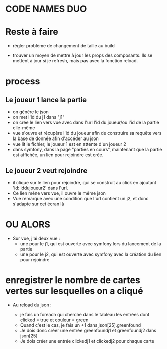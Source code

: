 # CODE NAMES DUO

# Reste à faire
- régler problème de changement de taille au build

- trouver un moyen de mettre à jour les props des composants. Ils se mettent à jour si je refresh, mais pas avec la fonction reload.

# process
## Le joueur 1 lance la partie
- on génère le json
- on met l'id du j1 dans "j1"
- on crée le lien vers vue avec dans l'url l'id du joueur/ou l'id de la partie elle-même
- vue s'ouvre et récupère l'id du joueur afin de construire sa requête vers la base de donnée afin d'accéder au json
- vue lit le fichier, le joueur 1 est en attente d'un joueur 2
- dans symfony, dans la page "parties en cours", maintenant que la partie est affichée, un lien pour rejoindre est crée.

## Le joueur 2 veut rejoindre
- il clique sur le lien pour rejoindre, qui se construit au click en ajoutant 'id: iddujoueur2' dans l'url.
- Ce lien mène vers vue, il ouvre le même json
- Vue remarque avec une condition que l'url contient un j2, et donc s'adapte sur cet écran là

# OU ALORS
- Sur vue, j'ai deux vue : 
    * une pour le j1, qui est ouverte avec symfony lors du lancement de la partie
    * une pour le j2, qui est ouverte avec symfony avec la création du lien pour rejoindre

# enregistrer le nombre de cartes vertes sur lesquelles on a cliqué
- Au reload du json :
    - je fais un foreach qui cherche dans le tableau les entrées dont clicked = true et couleur = green
    - Quand c'est le cas, je fais un +1 dans json[25].greenfound

    * Je dois donc créer une entrée greenfoundj1 et greenfoundj2 dans json[25]
    * Je dois créer une entrée clickedj1 et clickedj2 pour chaque carte